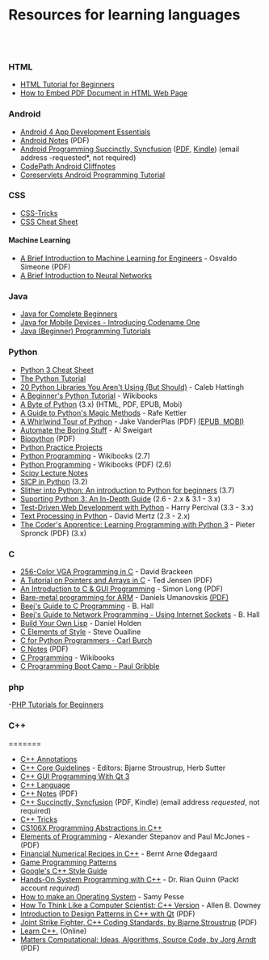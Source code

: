 # Resources for learning languages
<br><br>

### HTML

- [HTML Tutorial for Beginners](https://websitesetup.org/html-tutorial-beginners/)
- [How to Embed PDF Document in HTML Web Page](https://www.youtube.com/watch?v=b5Vdy4_xWVU)

### Android

- [Android 4 App Development Essentials](http://www.techotopia.com/index.php/Android_4_App_Development_Essentials)
- [Android Notes](https://goalkicker.com/AndroidBook) (PDF)
- [Android Programming Succinctly, Syncfusion](https://www.syncfusion.com/resources/techportal/ebooks/android) ([PDF](https://www.syncfusion.com/Account/Logon?ReturnUrl=%2fresources%2ftechportal%2febooks%2fandroid), [Kindle](https://www.syncfusion.com/Account/Logon?ReturnUrl=%2fresources%2ftechportal%2febooks%2fandroid)) (email address -requested*, not required)
- [CodePath Android Cliffnotes](https://github.com/codepath/android_guides/wiki)
- [Coreservlets Android Programming Tutorial](http://www.coreservlets.com/android-tutorial/)


### CSS

- [CSS-Tricks](https://css-tricks.com/)
- [CSS Cheat Sheet](https://htmlcheatsheet.com/css/)


#### Machine Learning

-  [A Brief Introduction to Machine Learning for Engineers](https://arxiv.org/pdf/1709.02840.pdf) - Osvaldo Simeone (PDF)
-  [A Brief Introduction to Neural Networks](http://www.dkriesel.com/en/science/neural_networks)


### Java

- [Java for Complete Beginners](http://courses.caveofprogramming.com/courses/java-for-complete-beginners)
- [Java for Mobile Devices - Introducing Codename One](https://codenameone.teachable.com/p/java-for-mobile-devices-introducing-codename-one)
- [Java (Beginner) Programming Tutorials](https://www.youtube.com/watch?v=Hl-zzrqQoSE&list=PLFE2CE09D83EE3E28)


### Python

- [Python 3 Cheat Sheet](https://perso.limsi.fr/pointal/_media/python:cours:mementopython3-english.pdf)
- [The Python Tutorial](https://docs.python.org/3/tutorial/index.html)
- [20 Python Libraries You Aren't Using (But Should)](https://www.oreilly.com/learning/20-python-libraries-you-arent-using-but-should) - Caleb Hattingh
- [A Beginner's Python Tutorial](https://en.wikibooks.org/wiki/A_Beginner%27s_Python_Tutorial) - Wikibooks
- [A Byte of Python](https://python.swaroopch.com) (3.x) (HTML, PDF, EPUB, Mobi)
- [A Guide to Python's Magic Methods](https://github.com/RafeKettler/magicmethods) - Rafe Kettler
- [A Whirlwind Tour of Python](http://www.oreilly.com/programming/free/files/a-whirlwind-tour-of-python.pdf) - Jake VanderPlas (PDF) [(EPUB, MOBI)](http://www.oreilly.com/programming/free/a-whirlwind-tour-of-python.csp?download=yes)
- [Automate the Boring Stuff](http://automatetheboringstuff.com/chapter0/) - Al Sweigart
- [Biopython](http://biopython.org/DIST/docs/tutorial/Tutorial.pdf) (PDF)
- [Python Practice Projects](http://pythonpracticeprojects.com)
- [Python Programming](https://en.wikibooks.org/wiki/Python_Programming) - Wikibooks (2.7)
- [Python Programming](https://upload.wikimedia.org/wikipedia/commons/9/91/Python_Programming.pdf) - Wikibooks (PDF) (2.6)
- [Scipy Lecture Notes](http://scipy-lectures.github.io)
- [SICP in Python](http://www-inst.eecs.berkeley.edu/~cs61a/sp12/book/) (3.2)
- [Slither into Python: An introduction to Python for beginners](https://www.slitherintopython.com) (3.7)
- [Suporting Python 3: An In-Depth Guide](http://python3porting.com) (2.6 - 2.x & 3.1 - 3.x)
- [Test-Driven Web Development with Python](http://www.obeythetestinggoat.com/pages/book.html) - Harry Percival (3.3 - 3.x)
- [Text Processing in Python](http://gnosis.cx/TPiP/) - David Mertz (2.3 - 2.x)
- [The Coder's Apprentice: Learning Programming with Python 3](http://www.spronck.net/pythonbook/) - Pieter Spronck (PDF) (3.x)

### C

- [256-Color VGA Programming in C](http://www.brackeen.com/vga/) - David Brackeen
- [A Tutorial on Pointers and Arrays in C](https://web.archive.org/web/20180827131006/http://home.earthlink.net/~momotuk/pointers.pdf) - Ted Jensen (PDF)
- [An Introduction to C & GUI Programming](https://www.raspberrypi.org/magpi-issues/C_GUI_Programming.pdf) - Simon Long (PDF)
- [Bare-metal programming for ARM](https://github.com/umanovskis/baremetal-arm) - Daniels Umanovskis [(PDF)](http://umanovskis.se/files/arm-baremetal-ebook.pdf)
- [Beej's Guide to C Programming](http://beej.us/guide/bgc/) - B. Hall
- [Beej's Guide to Network Programming - Using Internet Sockets](http://beej.us/guide/bgnet/) - B. Hall
- [Build Your Own Lisp](http://www.buildyourownlisp.com) - Daniel Holden
- [C Elements of Style](http://www.oualline.com/books.free/style/) - Steve Oualline
- [C for Python Programmers - Carl Burch](http://www.toves.org/books/cpy/)
- [C Notes](https://goalkicker.com/CBook) (PDF)
- [C Programming](https://en.wikibooks.org/wiki/Programming%3AC) - Wikibooks
- [C Programming Boot Camp - Paul Gribble](http://www.gribblelab.org/CBootCamp/)

### php
-[PHP Tutorials for Beginners](https://www.youtube.com/watch?v=yMclPkD4sQg&list=PLS1QulWo1RIZc4GM_E04HCPEd_xpcaQgg)
### C++





=======
- [C++ Annotations](https://fbb-git.gitlab.io/cppannotations/)
- [C++ Core Guidelines](https://github.com/isocpp/CppCoreGuidelines/blob/master/CppCoreGuidelines.md) - Editors: Bjarne Stroustrup, Herb Sutter
- [C++ GUI Programming With Qt 3](http://www.computer-books.us/cpp_0010.php)
- [C++ Language](http://www.cplusplus.com/doc/tutorial/)
- [C++ Notes](https://goalkicker.com/CPlusPlusBook) (PDF)
- [C++ Succinctly, Syncfusion](https://www.syncfusion.com/resources/techportal/ebooks/cplusplus) (PDF, Kindle) (email address *requested*, not required)
- [C++ Tricks](http://www.bordoon.com/cplusplus/book_wrapper.html)
- [CS106X Programming Abstractions in C++](http://web.stanford.edu/class/cs106x/)
- [Elements of Programming](http://elementsofprogramming.com) - Alexander Stepanov and Paul McJones - (PDF)
- [Financial Numerical Recipes in C++](http://finance.bi.no/~bernt/gcc_prog/recipes/) - Bernt Arne Ødegaard
- [Game Programming Patterns](http://gameprogrammingpatterns.com)
- [Google's C++ Style Guide](https://google.github.io/styleguide/cppguide.html)
- [Hands-On System Programming with C++](https://www.packtpub.com/free-ebooks/hands-system-programming-c) - Dr. Rian Quinn (Packt account *required*)
- [How to make an Operating System](https://www.gitbook.com/book/samypesse/how-to-create-an-operating-system/details) - Samy Pesse
- [How To Think Like a Computer Scientist: C++ Version](http://greenteapress.com/thinkcpp/index.html) - Allen B. Downey
- [Introduction to Design Patterns in C++ with Qt](http://ptgmedia.pearsoncmg.com/images/9780131879058/downloads/0131879057_Ezust_book.pdf) (PDF)
- [Joint Strike Fighter, C++ Coding Standards, by Bjarne Stroustrup](http://www.stroustrup.com/JSF-AV-rules.pdf) (PDF)
- [Learn C++.](http://www.learncpp.com) (Online)
- [Matters Computational: Ideas, Algorithms, Source Code, by Jorg Arndt](http://www.jjj.de/fxt/fxtbook.pdf) (PDF)

